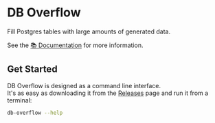 # DB Overflow

Fill Postgres tables with large amounts of generated data.

See the [📚 Documentation](https://hendric-dev.github.io/db-overflow/) for more information.

## Get Started

DB Overflow is designed as a command line interface. \
It's as easy as downloading it from the [Releases](https://github.com/hendric-dev/db-overflow/releases) page and run it from a terminal:

```sh
db-overflow --help
```
